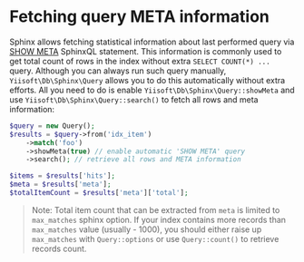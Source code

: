 # Fetching query META information

Sphinx allows fetching statistical information about last performed query via [SHOW META](https://sphinxsearch.com/docs/current.html#sphinxql-show-meta) SphinxQL statement.
This information is commonly used to get total count of rows in the index without extra `SELECT COUNT(*) ...` query.
Although you can always run such query manually, `Yiisoft\Db\Sphinx\Query` allows you to do this automatically without extra efforts.
All you need to do is enable `Yiisoft\Db\Sphinx\Query::showMeta` and use `Yiisoft\Db\Sphinx\Query::search()` to fetch all rows and
meta information:

```php
$query = new Query();
$results = $query->from('idx_item')
    ->match('foo')
    ->showMeta(true) // enable automatic 'SHOW META' query
    ->search(); // retrieve all rows and META information

$items = $results['hits'];
$meta = $results['meta'];
$totalItemCount = $results['meta']['total'];
```

> Note: Total item count that can be extracted from `meta` is limited to `max_matches` sphinx option.
  If your index contains more records than `max_matches` value (usually - 1000), you should either raise up
  `max_matches` with `Query::options` or use `Query::count()` to retrieve records count.
